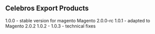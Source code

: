 Celebros Export Products
------------------------
1.0.0 - stable version for magento Magento 2.0.0-rc
1.0.1 - adapted to Magento 2.0.2
1.0.2 - 1.0.3 - technical fixes